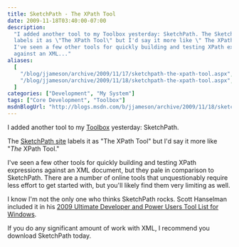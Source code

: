 ```yaml
---
title: SketchPath - The XPath Tool
date: 2009-11-18T03:40:00-07:00
description:
  "I added another tool to my Toolbox yesterday: SketchPath. The SketchPath site
  labels it as \"The XPath Tool\" but I'd say it more like \" The XPath Tool.\"
  I've seen a few other tools for quickly building and testing XPath expressions
  against an XML..."
aliases:
  [
    "/blog/jjameson/archive/2009/11/17/sketchpath-the-xpath-tool.aspx",
    "/blog/jjameson/archive/2009/11/18/sketchpath-the-xpath-tool.aspx",
  ]
categories: ["Development", "My System"]
tags: ["Core Development", "Toolbox"]
msdnBlogUrl: "http://blogs.msdn.com/b/jjameson/archive/2009/11/18/sketchpath-the-xpath-tool.aspx"
---
```


I added another tool to my
[Toolbox](/blog/jjameson/2007/03/22/backedup-and-notbackedup) yesterday:
SketchPath.

The [SketchPath site](http://www.sketchpath.com/) labels it as "The XPath Tool"
but I'd say it more like "_The_ XPath Tool."

I've seen a few other tools for quickly building and testing XPath expressions
against an XML document, but they pale in comparison to SketchPath. There are a
number of online tools that unquestionably require less effort to get started
with, but you'll likely find them very limiting as well.

I know I'm not the only one who thinks SketchPath rocks. Scott Hanselman
included it in his
[2009 Ultimate Developer and Power Users Tool List for Windows](http://www.hanselman.com/blog/ScottHanselmans2009UltimateDeveloperAndPowerUsersToolListForWindows.aspx).

If you do any significant amount of work with XML, I recommend you download
SketchPath today.
